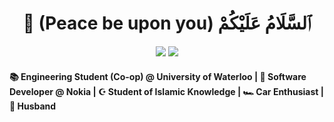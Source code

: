 <div align="center">
<h1>👋 (Peace be upon you) ٱلسَّلَامُ عَلَيْكُمْ</h1>
</div>

<div align="center">
  <a href="https://linkedin.com/in/ammarahmed2203"><img src="https://img.shields.io/badge/Ammar%20Ahmed-white?style=for-the-badge&logo=linkedin&logoColor=blue"/></a>
  <a href="https://ammarahmed.ca"><img src="https://img.shields.io/badge/ammarahmed.ca-white?style=for-the-badge"/></a>
</div>

#### 📚 Engineering Student (Co-op) @ University of Waterloo | 💼 Software Developer @ Nokia | ☪️ Student of Islamic Knowledge | 🏎️ Car Enthusiast | 💍 Husband


<!-- TECH STACK START, DO NOT REMOVE -->
<!-- TECH STACK END, DO NOT REMOVE -->
